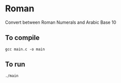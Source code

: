 # Roman
Convert between Roman Numerals and Arabic Base 10
## To compile
`gcc main.c -o main`
## To run
`./main`

